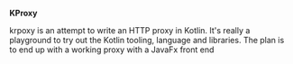 **KProxy**

krpoxy is an attempt to write an HTTP proxy in Kotlin. It's really a playground to try out the Kotlin tooling, language
and libraries. The plan is to end up with a working proxy with a JavaFx front end
